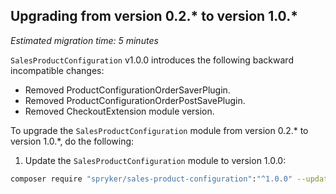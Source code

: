 ## Upgrading from version 0.2.* to version 1.0.*

*Estimated migration time: 5 minutes*

`SalesProductConfiguration` v1.0.0 introduces the following backward incompatible changes:

* Removed ProductConfigurationOrderSaverPlugin.
* Removed ProductConfigurationOrderPostSavePlugin.
* Removed CheckoutExtension module version.

To upgrade the `SalesProductConfiguration` module from version 0.2.* to version 1.0.*, do the following:

1. Update the `SalesProductConfiguration` module to version 1.0.0:

```bash
composer require "spryker/sales-product-configuration":"^1.0.0" --update-with-dependencies
```